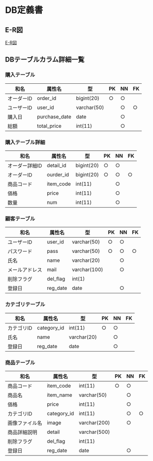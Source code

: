 # DB定義書
## E-R図
[E-R図](https://github.com/Aso2001152/2021sys-design/blob/main/Mypage(E-R%E5%9B%B3).md)

## DBテーブルカラム詳細一覧
### 購入テーブル
|和名|属性名|型|PK|NN|FK|
|----|-----|--|--|--|--|
|オーダーID|order_id|bigint(20)|○|○||
|ユーザーID|user_id|varchar(50)||○|○|
|購入日|purchase_date|date||○||
|総額|total_price|int(11)||○||

### 購入テーブル詳細
|和名|属性名|型|PK|NN|FK|
|----|-----|--|--|--|--|
|オーダー詳細ID|detail_id|bigint(20)|○|○||
|オーダーID|ourder_id|bigint(20)|○|○|○|
|商品コード|item_code|int(11)||○||
|価格|price|int(11)||○||
|数量|num|int(11)||○||

### 顧客テーブル
|和名|属性名|型|PK|NN|FK|
|----|-----|--|--|--|--|
|ユーザーID|user_id|varchar(50)|○|○||
|パスワード|pass|varchar(50)|○|○|○|
|氏名|name|varchar(20)||○||
|メールアドレス|mail|varchar(100)||○||
|削除フラグ|del_flag|int(1)||||
|登録日|reg_date|date||○||

### カテゴリテーブル
|和名|属性名|型|PK|NN|FK|
|----|-----|--|--|--|--|
|カテゴリID|category_id|int(11)|○|○||
|氏名|name|varchar(20)||○||
|登録日|reg_date|date||○||

### 商品テーブル
|和名|属性名|型|PK|NN|FK|
|----|-----|--|--|--|--|
|商品コード|item_code|int(11)|○|○||
|商品名|item_name|varchar(50)||○||
|価格|price|int(11)||○||
|カテゴリID|category_id|int(11)||○|○|
|画像ファイル名|image|varchar(200)||○||
|商品詳細説明|detail|varchar(500)||||
|削除フラグ|del_flag|int(11)||||
|登録日|reg_date|date||○||
